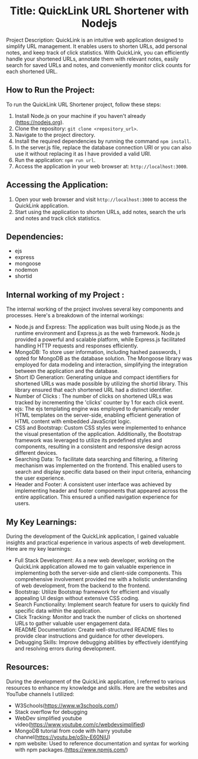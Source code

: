 <h1 align="center">
  Title: QuickLink URL Shortener with Nodejs
</h1>

Project Description:
QuickLink is an intuitive web application designed to simplify URL management. It enables users to shorten URLs, add personal notes, and keep track of click statistics. With QuickLink, you can efficiently handle your shortened URLs, annotate them with relevant notes, easily search for saved URLs and notes, and conveniently monitor click counts for each shortened URL.

<h2>
  How to Run the Project:
</h2>

To run the QuickLink URL Shortener project, follow these steps:
1. Install Node.js on your machine if you haven't already (https://nodejs.org).
2. Clone the repository: `git clone <repository_url>`.
3. Navigate to the project directory.
4. Install the required dependencies by running the command `npm install`.
5. In the server.js file, replace the database connection URI or you can also use it without replacing it as I have provided a valid URI.
6. Run the application: `npm run url`.
7. Access the application in your web browser at: `http://localhost:3000`.

<h2>
 Accessing the Application:
</h2>

1. Open your web browser and visit `http://localhost:3000` to access the QuickLink application.
2. Start using the application to shorten URLs, add notes, search the urls and notes and track click statistics.

<h2>
 Dependencies:
</h2>

- ejs
- express
- mongoose
- nodemon
- shortid

<h2>
Internal working of my Project :
</h2>

The internal working of the project involves several key components and processes. Here's a breakdown of the internal workings:

   - Node.js and Express: The application was built using Node.js as the runtime environment and Express.js as the web framework. Node.js provided a powerful and scalable platform, while Express.js facilitated handling HTTP requests and responses efficiently.
   - MongoDB: To store user information, including hashed passwords, I opted for MongoDB as the database solution. The Mongoose library was employed for data modeling and interaction, simplifying the integration between the application and the database.
   - Short ID Generation: Generating unique and compact identifiers for shortened URLs was made possible by utilizing the shortid library. This library ensured that each shortened URL had a distinct identifier.
   - Number of Clicks : The number of clicks on shortened URLs was tracked by incrementing the 'clicks' counter by 1 for each click event.
   - ejs: The ejs templating engine was employed to dynamically render HTML templates on the server-side, enabling efficient generation of HTML content with embedded JavaScript logic.
   - CSS and Bootstrap: Custom CSS styles were implemented to enhance the visual presentation of the application. Additionally, the Bootstrap framework was leveraged to utilize its predefined styles and components, resulting in a consistent and responsive design across different devices.
   - Searching Data: To facilitate data searching and filtering, a filtering mechanism was implemented on the frontend. This enabled users to search and display specific data based on their input criteria, enhancing the user experience.
   - Header and Footer: A consistent user interface was achieved by implementing header and footer components that appeared across the entire application. This ensured a unified navigation experience for users.

<h2>
My Key Learnings:
</h2>
   
   During the development of the QuickLink application, I gained valuable insights and practical experience in various aspects of web development. Here are my key learnings:

- Full Stack Development: As a new web developer, working on the QuickLink application allowed me to gain valuable experience in implementing both the server-side and client-side components. This comprehensive involvement provided me with a holistic understanding of web development, from the backend to the frontend.
- Bootstrap: Utilize Bootstrap framework for efficient and visually appealing UI design without extensive CSS coding.
- Search Functionality: Implement search feature for users to quickly find specific data within the application.
- Click Tracking: Monitor and track the number of clicks on shortened URLs to gather valuable user engagement data.
- README Documentation: Create well-structured README files to provide clear instructions and guidance for other developers.
- Debugging Skills: Improve debugging abilities by effectively identifying and resolving errors during development.

<h2>
Resources:
</h2>

During the development of the QuickLink application, I referred to various resources to enhance my knowledge and skills. Here are the websites and YouTube channels I utilized:

- W3Schools(https://www.w3schools.com/)
- Stack overflow for debugging
- WebDev simplified youtube video(https://www.youtube.com/c/webdevsimplified)
- MongoDB tutorial from code with harry youtube channel(https://youtu.be/oSIv-E60NiU)
- npm website: Used to reference documentation and syntax for working with npm packages.(https://www.npmjs.com/)











